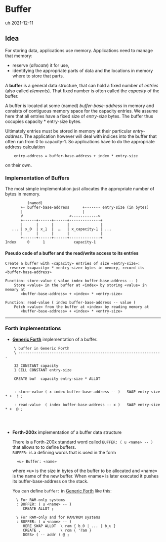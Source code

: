 # Buffer                         

uh 2021-12-11

## Idea

For storing data, applications use memory. Applications need to manage that memory:

- reserve (*allocate*) it for use, 
- identifying the appropriate parts of data and the locations in memory where to store that parts.

A **buffer** is a general data structure, that can hold a fixed number of *entries* (also called *elements*). 
That fixed number is often called the *capacity* of the buffer.

A buffer is located at some (named) *buffer-base-address* in memory and consists of 
contiguous memory space for the capacity entries. We assume here that all entries have a fixed size of *entry-size* bytes. The buffer thus occupies capacity * entry-size bytes.

Ultimately entries must be stored in memory at their particular *entry-address*.
The application however will deal with indices into the buffer that often run 
from 0 to capacity-1. So applications have to do the appropriate address calculation

```
    entry-address = buffer-base-address + index * entry-size
```

on their own.


### Implementation of Buffers

The most simple implementation just allocates the appropriate number of bytes in memory.



```
          (named)
       +- buffer-base-address      +------- entry-size (in bytes)
       |                           |
       V                     <------------>
       +------+------+------+--------------+
       |      |      |      |              |
   ... | x_0  | x_1  |  …   | x_capacity-1 | ...
       |      |      |      |              |
       +------+------+------+--------------+
Index     0      1             capacity-1

```

#### Pseudo code of a buffer and the read/write access to its entries

    Create a buffer with «capacity» entries of size «entry-size»:
      reserve «capacity» * «entry-size» bytes in memory, record its «buffer-base-address»

    Function: store-value ( value index buffer-base-address -- ) 
        Store «value» in the buffer at «index» by storing «value» in memory at 
           «buffer-base-address» + «index» * «entry-size»

    Function: read-value ( index buffer-base-address -- value )
        Fetch «value» from the buffer at «index» by reading memory at 
           «buffer-base-address» + «index» * «entry-size»

---

### Forth implementations


- **[Generic Forth]** implementation of a buffer.

```forth
    \ buffer in Generic Forth
    \ -----------------------------------------------------------------

    32 CONSTANT capacity
    1 CELL CONSTANT entry-size

    CREATE buf  capacity entry-size * ALLOT


    : store-value ( x index buffer-base-address -- )   SWAP entry-size * +  ! ;
 
    : read-value  ( index buffer-base-address -- x )   SWAP entry-size * +  @ ;


```
&nbsp;

- **Forth-200x** implementation of a buffer data structure 

  There is a Forth-200x standard word called `BUFFER: ( u <name> -- )` that allows to 
    to define buffers.  
    `BUFFER:` is a defining words that is used in the form
  ```
    «u» Buffer: «name» 
  ```
  where «u» is the size in bytes of the buffer to be allocated and «name» is the name of
  the new buffer. When «name» is later executed it pushes its buffer-base-address on the stack.

  You can define `buffer:` in [Generic Forth] like this:

```
     \ For RAM-only systems
     : BUFFER: ( u <name> -- ) 
        CREATE ALLOT ;

     \ For RAM-only and for RAM/ROM systems
     : BUFFER: ( u <name> -- )
        HERE SWAP ALLOT  \ ram { b_0 | ... | b_u }
        CREATE ,         \ rom { 'ram }
        DOES> ( -- addr ) @ ;
```

[Generic Forth]: https://github.com/project-forth-works/project-forth-works.github.io/blob/main/minimalforth.md

